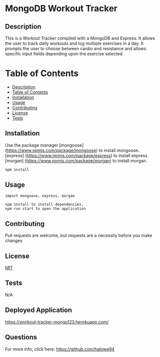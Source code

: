 
# MongoDB Workout Tracker

## Description

This is a Workout Tracker compiled with a MongoDB and Express. It allows the user to track daily workouts and log multiple exercises in a day. It prompts the user to choose between cardio and resistance and allows specific input fields depending upon the exercise selected. 

# Table of Contents
* [Description](#Description)
* [Table of Contents](#Table-Of-Contents)
* [Installation](#Installation)
* [Usage](#Usage)
* [Contributing](#Contributing)
* [License](#License)
* [Tests](#Tests)

## Installation

Use the package manager 
[mongoose] (https://www.npmjs.com/package/mongoose) to install mongoose.
[express] (https://www.npmjs.com/package/express) to install express.
 [morgan] (https://www.npmjs.com/package/morgan) to install morgan.

```bash
npm install
```

## Usage

```mongoose, express, morgan
import mongoose, express, morgan

npm install to install dependencies, 
npm run start to open the application

```

## Contributing
Pull requests are welcome, but requests are a necessity before you make changes

## License
[MIT](https://mit-license.org/)

## Tests
N/A

## Deployed Application
https://workout-tracker-mongo123.herokuapp.com/

## Questions

For more info, click here:
https://github.com/halowe94
